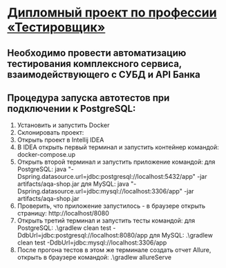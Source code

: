 # <u>Дипломный проект по профессии «Тестировщик»</u>

## Необходимо провести автоматизацию тестирования комплексного сервиса, взаимодействующего с СУБД и API Банка

## Процедура запуска автотестов при подключении к PostgreSQL:
1. Установить и запустить Docker
2. Склонировать проект: 
3. Открыть проект в Intellij IDEA
4. В IDEA открыть первый терминал и запустить контейнер командой: docker-compose.up
5. Открыть второй терминал и запустить  приложение командой:
   для PostgreSQL: java "-Dspring.datasource.url=jdbc:postgresql://localhost:5432/app" -jar artifacts/aqa-shop.jar
   для MySQL: java "-Dspring.datasource.url=jdbc:mysql://localhost:3306/app" -jar artifacts/aqa-shop.jar
6. Проверить, что приложение запустилось - в браузере открыть страницу: http://localhost/8080
7. Открыть третий терминал и запустить тесты командой:
   для PostgreSQL: .\gradlew clean test -DdbUrl=jdbc:postgresql://localhost:8080/app
   для MySQL: .\gradlew clean test -DdbUrl=jdbc:mysql://localhost:3306/app 
8. После прогона тестов в этом же терминале создать отчет Allure, открыть в браузере командой: .\gradlew allureServe
